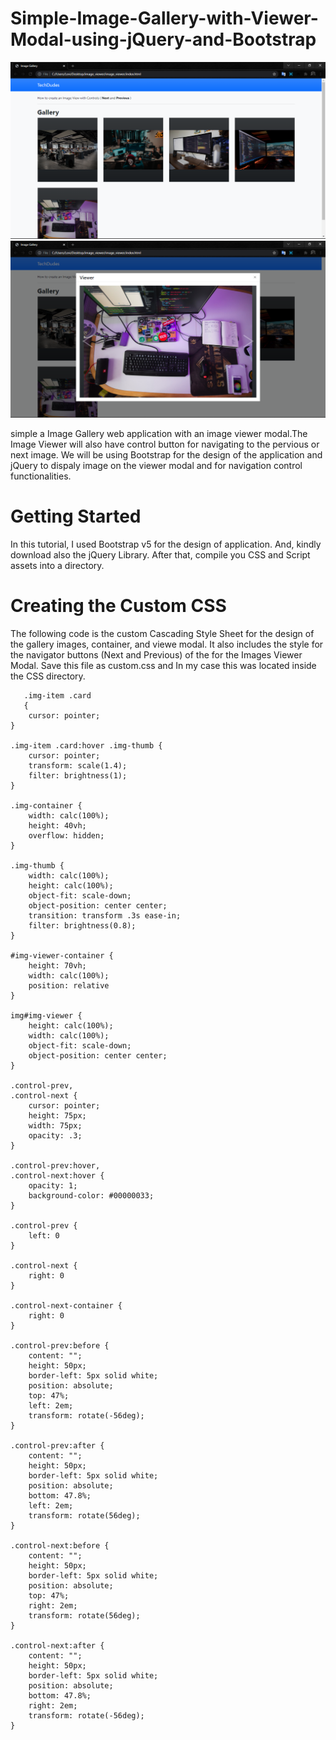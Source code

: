 # Simple-Image-Gallery-with-Viewer-Modal-using-jQuery-and-Bootstrap

![img](./image1.png)
![img](./image2.png)

simple a Image Gallery web application with an image viewer modal.The Image Viewer will also have control button for navigating to the pervious or next image. We will be using Bootstrap for the design of the application and jQuery to dispaly image on the viewer modal and for navigation control functionalities.


# Getting Started
In this tutorial, I used Bootstrap v5 for the design of application. And, kindly download also the jQuery Library. After that, compile you CSS and Script assets into a directory.

# Creating the Custom CSS
The following code is the custom Cascading Style Sheet for the design of the gallery images, container, and viewe modal. It also includes the style for the navigator buttons (Next and Previous) of the for the Images Viewer Modal. Save this file as custom.css and In my case this was located inside the CSS directory.



       .img-item .card 
       {
        cursor: pointer;
    }
 
    .img-item .card:hover .img-thumb {
        cursor: pointer;
        transform: scale(1.4);
        filter: brightness(1);
    }
 
    .img-container {
        width: calc(100%);
        height: 40vh;
        overflow: hidden;
    }
 
    .img-thumb {
        width: calc(100%);
        height: calc(100%);
        object-fit: scale-down;
        object-position: center center;
        transition: transform .3s ease-in;
        filter: brightness(0.8);
    }
 
    #img-viewer-container {
        height: 70vh;
        width: calc(100%);
        position: relative
    }
 
    img#img-viewer {
        height: calc(100%);
        width: calc(100%);
        object-fit: scale-down;
        object-position: center center;
    }
 
    .control-prev,
    .control-next {
        cursor: pointer;
        height: 75px;
        width: 75px;
        opacity: .3;
    }
 
    .control-prev:hover,
    .control-next:hover {
        opacity: 1;
        background-color: #00000033;
    }
 
    .control-prev {
        left: 0
    }
 
    .control-next {
        right: 0
    }
 
    .control-next-container {
        right: 0
    }
 
    .control-prev:before {
        content: "";
        height: 50px;
        border-left: 5px solid white;
        position: absolute;
        top: 47%;
        left: 2em;
        transform: rotate(-56deg);
    }
 
    .control-prev:after {
        content: "";
        height: 50px;
        border-left: 5px solid white;
        position: absolute;
        bottom: 47.8%;
        left: 2em;
        transform: rotate(56deg);
    }
 
    .control-next:before {
        content: "";
        height: 50px;
        border-left: 5px solid white;
        position: absolute;
        top: 47%;
        right: 2em;
        transform: rotate(56deg);
    }
 
    .control-next:after {
        content: "";
        height: 50px;
        border-left: 5px solid white;
        position: absolute;
        bottom: 47.8%;
        right: 2em;
        transform: rotate(-56deg);
    }
